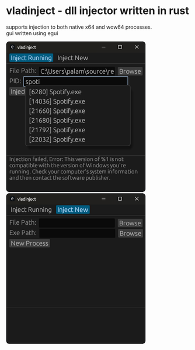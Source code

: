 # vladinject - dll injector written in rust
supports injection to both native x64 and wow64 processes.<br>
gui written using egui

![Inject Running](images/running.png)
![Inject New](images/new.png)
